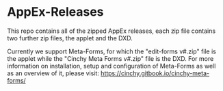 # AppEx-Releases

This repo contains all of the zipped AppEx releases, each zip file contains two further zip files, the applet and the DXD.

Currently we support Meta-Forms, for which the "edit-forms v#.zip" file is the applet while the "Cinchy Meta Forms v#.zip" file is the DXD. For more information on installation, setup and configuration of Meta-Forms as well as an overview of it, please visit: https://cinchy.gitbook.io/cinchy-meta-forms/